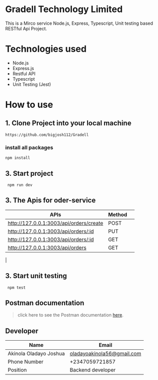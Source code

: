# Gradell Technology Limited

This is a Mirco service Node.js, Express, Typescript, Unit testing based RESTful Api Project.

# Technologies used
-   Node.js
-   Express.js
-   Restful API
-   Typescript
-   Unit Testing (Jest)



# How to use

## 1. Clone Project into your local machine

```
https://github.com/bigjosh112/Gradell
```

### install all packages
```
npm install
```

## 3. Start project
```
 npm run dev
```
## 3. The Apis for oder-service


| APIs                                                      | Method |  |
|-----------------------------------------------------------|--------|--|
| http://127.0.0.1:3003/api/orders/create                      | POST   |  |
| http://127.0.0.1:3003/api/orders/:id                   | PUT   |  |
|http://127.0.0.1:3003/api/orders/:id      | GET    |  |
| http://127.0.0.1:3003/api/orders        | GET    |  |
| 

## 3. Start unit testing
```
 npm test
 ```


## Postman documentation
> click here to see the Postman documentation [here](https://documenter.getpostman.com/view/26996251/2sAXqngR53).

## Developer
| Name                   | Email                      | 
|------------------------|----------------------------|
| Akinola Oladayo Joshua | oladayoakinola56@gmail.com |
| Phone Number           | +2347059721857             |
| Position               | Backend developer          |



